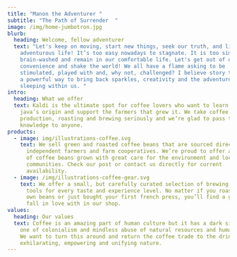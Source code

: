 ```yaml
---
title: "Manon the Adventurer "
subtitle: "The Path of Surrender  "
image: /img/home-jumbotron.jpg
blurb:
  heading: Welcome, fellow adventurer
  text: "Let's keep on moving, start new things, seek our truth, and live an
    adventurous life! It’s too easy nowadays to stagnate. It is too simple to be
    brain-washed and remain in our comfortable life. Let's get out of our
    convenience and shake the world! We all have a flame asking to be
    stimulated, played with and, why not, challenged? I believe story telling is
    a powerful way to bring back sparkles, creativity and the adventurer
    sleeping within us. "
intro:
  heading: What we offer
  text: Kaldi is the ultimate spot for coffee lovers who want to learn about their
    java’s origin and support the farmers that grew it. We take coffee
    production, roasting and brewing seriously and we’re glad to pass that
    knowledge to anyone.
products:
  - image: img/illustrations-coffee.svg
    text: We sell green and roasted coffee beans that are sourced directly from
      independent farmers and farm cooperatives. We’re proud to offer a variety
      of coffee beans grown with great care for the environment and local
      communities. Check our post or contact us directly for current
      availability.
  - image: /img/illustrations-coffee-gear.svg
    text: We offer a small, but carefully curated selection of brewing gear and
      tools for every taste and experience level. No matter if you roast your
      own beans or just bought your first french press, you’ll find a gadget to
      fall in love with in our shop.
values:
  heading: Our values
  text: Coffee is an amazing part of human culture but it has a dark side too –
    one of colonialism and mindless abuse of natural resources and human lives.
    We want to turn this around and return the coffee trade to the drink’s
    exhilarating, empowering and unifying nature.
---
```

